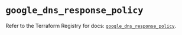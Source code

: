 # `google_dns_response_policy`

Refer to the Terraform Registry for docs: [`google_dns_response_policy`](https://registry.terraform.io/providers/hashicorp/google/6.26.0/docs/resources/dns_response_policy).
